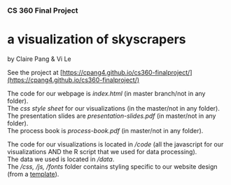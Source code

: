 ### CS 360 Final Project   

# a visualization of **skyscrapers**

by Claire Pang & Vi Le

See the project at [https://cpang4.github.io/cs360-finalproject/](https://cpang4.github.io/cs360-finalproject/)
   
The code for our webpage is _index.html_ (in master branch/not in any folder).   
The _css style sheet_ for our visualizations (in the master/not in any folder).   
The presentation slides are _presentation-slides.pdf_ (in master/not in any folder).   
The process book is _process-book.pdf_ (in master/not in any folder).

The code for our visualizations is located in _/code_ (all the javascript for our visualizations AND the R script that we used for data processing).    
The data we used is located in _/data_.   
The _/css, /js, /fonts_ folder contains styling specific to our website design (from a [template](https://templated.co/ion)).   



